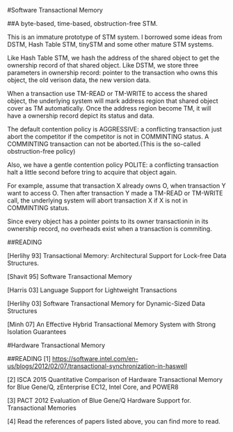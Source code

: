 #Software Transactional Memory

##A byte-based, time-based, obstruction-free STM.

This is an immature prototype of STM system.
I borrowed some ideas from DSTM, Hash Table STM,
tinySTM and some other mature STM systems.

Like Hash Table STM, we hash the address of
the shared object to get the ownership record
of that shared object. Like DSTM, we store three
parameters in ownership record: pointer to the
transaction who owns this object, the old verison
data, the new version data.

When a transaction use TM-READ or TM-WRITE to access
the shared object, the underlying system will mark
address region that shared object cover as TM automatically.
Once the address region become TM, it will have a
ownership record depict its status and data.

The default contention policy is AGGRESSIVE: a conflicting
transaction just abort the competitor if the competitor is
not in COMMINTING status. A COMMINTING transaction can not
be aborted.(This is the so-called obstruction-free policy)

Also, we have a gentle contention policy POLITE: a conflicting
transaction halt a little second before tring to acquire that
object again.

For example, assume that transaction X already owns O, when
transaction Y want to access O. Then after transaction Y
made a TM-READ or TM-WRITE call, the underlying system will
abort transaction X if X is not in COMMINTING status.

Since every object has a pointer points to its owner transactionin
in its ownership record, no overheads exist when a transaction
is commiting.

##READING

[Herlihy 93]
Transactional Memory: Architectural Support for Lock-free Data Structures.

[Shavit 95]
Software Transactional Memory

[Harris 03]
Language Support for Lightweight Transactions

[Herlihy 03]
Software Transactional Memory for Dynamic-Sized Data Structures

[Minh 07]
An Effective Hybrid Transactional Memory System with Strong Isolation Guarantees

#Hardware Transactional Memory

##READING
[1] https://software.intel.com/en-us/blogs/2012/02/07/transactional-synchronization-in-haswell

[2] ISCA 2015 Quantitative Comparison of Hardware Transactional Memory for Blue Gene/Q, zEnterprise EC12, Intel Core, and POWER8

[3] PACT 2012 Evaluation of Blue Gene/Q Hardware Support for. Transactional Memories

[4] Read the references of papers listed above, you can find more to read.
